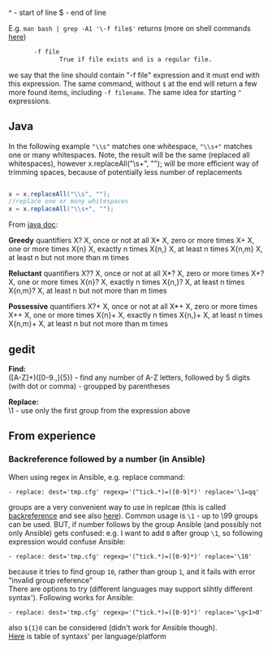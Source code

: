 ^ - start of line
$ - end of line

E.g. `man bash | grep -A1 '\-f file$'` returns (more on shell commands [here](https://github.com/grelaxus/notes-pub/blob/master/sh-cheat-sheet.md#search-expressions))  
```sh
       -f file
              True if file exists and is a regular file.
```
we say that the line should contain "-f file" expression and it must end with this expression. The same command, without `$` at the end will return a few more found items, including `-f filename`.
The same idea for starting `^` expressions.
## Java

In the following example `"\\s"` matches one whitespace, `"\\s+"` matches one or many whitespaces. Note, the result will be the same (replaced all whitespaces), however x.replaceAll("\\s+", ""); will be more efficient way of trimming spaces, because of potentially less number of replacements

```java

x = x.replaceAll("\\s", "");
//replace one or many whitespaces
x = x.replaceAll("\\s+", "");
```

From [java doc](https://docs.oracle.com/javase/9/docs/api/java/util/regex/Pattern.html):  

**Greedy** quantifiers
X?  X, once or not at all
X*  X, zero or more times
X+  X, one or more times
X{n}    X, exactly n times
X{n,}   X, at least n times
X{n,m}  X, at least n but not more than m times

**Reluctant** quantifiers
X?? X, once or not at all
X*? X, zero or more times
X+? X, one or more times
X{n}?   X, exactly n times
X{n,}?  X, at least n times
X{n,m}? X, at least n but not more than m times

**Possessive** quantifiers
X?+ X, once or not at all
X*+ X, zero or more times
X++ X, one or more times
X{n}+   X, exactly n times
X{n,}+  X, at least n times
X{n,m}+ X, at least n but not more than m times

## gedit
**Find:**  
([A-Z]+)([0-9.,]{5}) - find any number of A-Z letters, followed by 5 digits (with dot or comma) - groupped by parentheses

**Replace:**  
\1 - use only the first group from the expression above

## From experience
### Backreference followed by a number (in Ansible)
When using regex in Ansible, e.g. replace command:
```
- replace: dest='tmp.cfg' regexp='(^tick.*)=([0-9]*)' replace='\1=qq'
```
groups are a very convenient way to use in replcae (this is called [backreference](https://www.regular-expressions.info/backref.html) and see also [here](https://www.regular-expressions.info/refcapture.html)).
Common usage is `\1` - up to \99 groups can be used. BUT, if number follows by the group Ansible (and possibly not only Ansible) gets confused: e.g. I want to add `0` after group `\1`, so following expression would confuse Ansible:
```
- replace: dest='tmp.cfg' regexp='(^tick.*)=([0-9]*)' replace='\10'
```
because it tries to find group `10`, rather than group `1`, and it fails with error "invalid group reference"  
There are options to try (different languages may support slihtly different syntax'). Following works for Ansible:  
```
- replace: dest='tmp.cfg' regexp='(^tick.*)=([0-9]*)' replace='\g<1>0'
```
also `${1}0` can be considered (didn't work for Ansible though).  
[Here](https://www.regular-expressions.info/refcapture.html) is table of syntaxs' per language/platform
